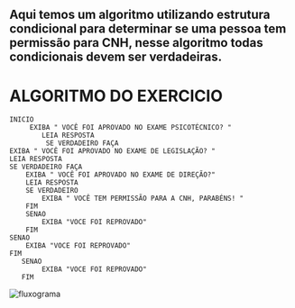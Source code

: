 ## Aqui temos um algoritmo utilizando estrutura condicional para determinar se uma pessoa tem permissão para CNH, nesse algoritmo todas condicionais devem ser  verdadeiras.

# ALGORITMO DO EXERCICIO



 	INICIO
         EXIBA " VOCÊ FOI APROVADO NO EXAME PSICOTÉCNICO? "
            LEIA RESPOSTA 
             SE VERDADEIRO FAÇA
 	EXIBA " VOCÊ FOI APROVADO NO EXAME DE LEGISLAÇÃO? "
	LEIA RESPOSTA
	SE VERDADEIRO FAÇA
  		EXIBA " VOCÊ FOI APROVADO NO EXAME DE DIREÇÃO?"
		LEIA RESPOSTA
		SE VERDADEIRO
			EXIBA " VOCÊ TEM PERMISSÃO PARA A CNH, PARABÉNS! "
		FIM
		SENAO
			EXIBA "VOCE FOI REPROVADO"
		FIM
	SENAO
		EXIBA "VOCE FOI REPROVADO"
	FIM
       SENAO
			EXIBA "VOCE FOI REPROVADO"
       FIM
![fluxograma](https://user-images.githubusercontent.com/104045633/168195784-f19344c1-8cfc-4a07-bda8-9236c220dd2e.png)





















